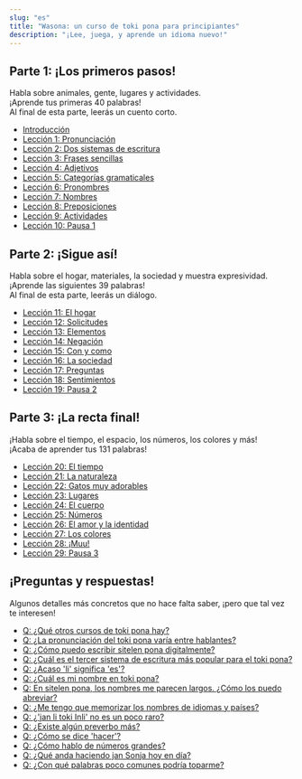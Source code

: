 ```yaml
---
slug: "es"
title: "Wasona: un curso de toki pona para principiantes"
description: "¡Lee, juega, y aprende un idioma nuevo!"
---
```

## Parte 1: ¡Los primeros pasos!

Habla sobre animales, gente, lugares y actividades.  
¡Aprende tus primeras 40 palabras!  
Al final de esta parte, leerás un cuento corto.

* [Introducción](es/00)
* [Lección 1: Pronunciación](es/01)
* [Lección 2: Dos sistemas de escritura](es/02)
* [Lección 3: Frases sencillas](es/03)
* [Lección 4: Adjetivos](es/04)
* [Lección 5: Categorías gramaticales](es/05)
* [Lección 6: Pronombres](es/06)
* [Lección 7: Nombres](es/07)
* [Lección 8: Preposiciones](es/08)
* [Lección 9: Actividades](es/09)
* [Lección 10: Pausa 1](es/10)

## Parte 2: ¡Sigue así!

Habla sobre el hogar, materiales, la sociedad y muestra expresividad.  
¡Aprende las siguientes 39 palabras!  
Al final de esta parte, leerás un diálogo.

* [Lección 11: El hogar](es/11)
* [Lección 12: Solicitudes](es/12)
* [Lección 13: Elementos](es/13)
* [Lección 14: Negación](es/14)
* [Lección 15: Con y como](es/15)
* [Lección 16: La sociedad](es/16)
* [Lección 17: Preguntas](es/17)
* [Lección 18: Sentimientos](es/18)
* [Lección 19: Pausa 2](es/19)

## Parte 3: ¡La recta final!

¡Habla sobre el tiempo, el espacio, los números, los colores y más!  
¡Acaba de aprender tus 131 palabras!

* [Lección 20: El tiempo](es/20)
* [Lección 21: La naturaleza](es/21)
* [Lección 22: Gatos muy adorables](es/22)
* [Lección 23: Lugares](es/23)
* [Lección 24: El cuerpo](es/24)
* [Lección 25: Números](es/25)
* [Lección 26: El amor y la identidad](es/26)
* [Lección 27: Los colores](es/27)
* [Lección 28: ¡Muu!](es/28)
* [Lección 29: Pausa 3](es/29)

## ¡Preguntas y respuestas!

Algunos detalles más concretos que no hace falta saber, ¡pero que tal vez te interesen!

* [Q: ¿Qué otros cursos de toki pona hay?](es/other-courses)
* [Q: ¿La pronunciación del toki pona varía entre hablantes?](es/sound-variation)
* [Q: ¿Cómo puedo escribir sitelen pona digitalmente?](es/fonts)
* [Q: ¿Cuál es el tercer sistema de escritura más popular para el toki pona?](es/sitelen-sitelen)
* [Q: ¿Acaso 'li' significa 'es'?](es/li-and-is)
* [Q: ¿Cuál es mi nombre en toki pona?](es/make-a-name)
* [Q: En sitelen pona, los nombres me parecen largos. ¿Cómo los puedo abreviar?](es/simpler-cartouches)
* [Q: ¿Me tengo que memorizar los nombres de idiomas y países?](es/languages-countries)
* [Q: ¿'jan li toki Inli' no es un poco raro?](es/named-verbs)
* [Q: ¿Existe algún preverbo más?](es/more-preverbs)
* [Q: ¿Cómo se dice 'hacer'?](es/doing)
* [Q: ¿Cómo hablo de números grandes?](es/large-numbers)
* [Q: ¿Qué anda haciendo jan Sonja hoy en día?](es/jan-sonja)
* [Q: ¿Con qué palabras poco comunes podría toparme?](es/uncommon-words)
